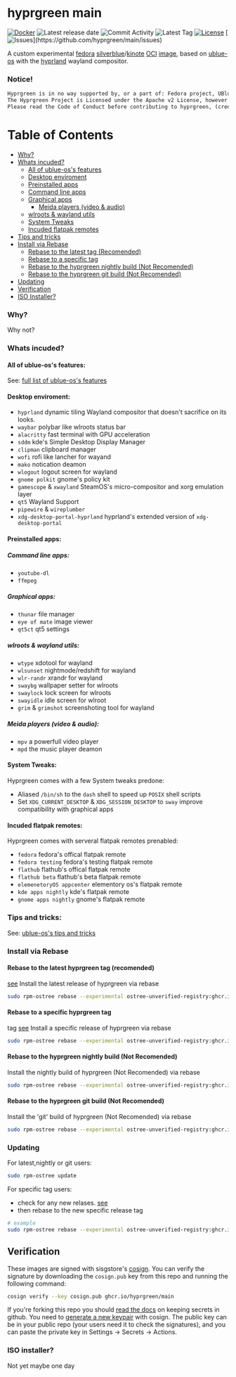 # hyprgreen main

[![Docker](https://github.com/hyprgreen/main/actions/workflows/docker-publish.yml/badge.svg)](https://github.com/hyprgreen/main/actions/workflows/docker-publish.yml) ![Latest release date](https://img.shields.io/github/release-date/hyprgreen/main?color=pink&label=Latest%20Release%20Date&logo=github) ![Commit Activity](https://img.shields.io/github/commit-activity/w/hyprgreen/main?color=teal&label=Commit%20Activity&logo=github) ![Latest Tag](https://img.shields.io/github/v/tag/hyprgreen/main?color=lightblue&label=Latest%20Tag&logo=git&logoColor=lightblue&sort=semver) [![License](https://img.shields.io/badge/License-Apache_2.0-blue.svg)](https://opensource.org/licenses/Apache-2.0) [![Issues](https://img.shields.io/github/issues/hyprgreen/main?color=pink&style=plastic')](https://github.com/hyprgreen/main/issues)

A custom experimental [fedora](https://fedoraproject.org/) [silverblue](https://silverblue.fedoraproject.org/)/[kinote](https://kinoite.fedoraproject.org/) [OCI](https://opencontainers.org/) [image](https://manpages.ubuntu.com/manpages/jammy/en/man5/containers-dockerfile.5.html), based on [ublue-os](https://github.com/ublue-os/) with the [hyprland](https://hyprland.org/) wayland compositor.

### Notice!
```txt
Hyprgreen is in no way supported by, or a part of: Fedora project, UBlue-OS, Hyprland or any other Software or Project mentioned.
The Hyprgreen Project is Licensed under the Apache v2 License, however you may be subject to other Licenses from other software incuded.
Please read the Code of Conduct before contributing to hyprgreen, (credit to ublue-os).
```

# Table of Contents
- [Why?](#why)
- [Whats incuded?](#whats-incuded)
  - [All of ublue-os's features](#all-of-ublue-oss-features)
  - [Desktop enviroment](#desktop-enviroment)
  - [Preinstalled apps](#preinstalled-apps)
  - [Command line apps](#command-line-apps)
  - [Graphical apps](#graphical-apps)
    - [Meida players (video & audio)](#meida-players-video--audio)
  - [wlroots & wayland utils](#wlroots--wayland-utils)
   - [System Tweaks](#system-tweaks)
  - [Incuded flatpak remotes](#incuded-flatpak-remotes)
- [Tips and tricks](#tips-and-tricks)
- [Install via Rebase](#install-via-rebase)
  - [Rebase to the latest tag (Recomended)](#rebase-to-the-latest-hyprgreen-tag-recomended)
  - [Rebase to a specific tag](#rebase-to-a-specific-hyprgreen-tag)
  - [Rebase to the hyprgreen nightly build (Not Recomended)](#rebase-to-the-hyprgreen-nightly-build-not-recomended)
  - [Rebase to the hyprgreen git build (Not Recomended)](#rebase-to-the-hyprgreen-git-build-not-recomended)
- [Updating](#updating)
- [Verification](#verification)
- [ISO Installer?](#iso-installer)
### Why?
Why not?
### Whats incuded?
#### All of ublue-os's features:
See: [full list of ublue-os's features](https://github.com/ublue-os/main#features)
#### Desktop enviroment:
- `hyprland` dynamic tiling Wayland compositor that doesn't sacrifice on its looks.
- `waybar` polybar like wlroots status bar
- `alacritty` fast terminal with GPU acceleration
- `sddm` kde's Simple Desktop Display Manager
- `clipman` clipboard manager
- `wofi` rofi like lancher for wayand
- `mako` notication deamon
- `wlogout` logout screen for wayland
- `gnome polkit` gnome's policy kit
- `gamescope` & `xwayland` SteamOS's  micro-compositor and xorg emulation layer
- `qt5` Wayland Support
- `pipewire` & `wireplumber`
- `xdg-desktop-portal-hyprland` hyprland's extended version of `xdg-desktop-portal`
#### Preinstalled apps:
##### Command line apps:
  - `youtube-dl`
  - `ffmpeg`
##### Graphical apps:
  - `thunar` file manager
  - `eye of mate` image viewer
  - `qt5ct` qt5 settings
##### wlroots & wayland utils:
  - `wtype` xdotool for wayland
  - `wlsunset` nightmode/redshift for wayland
  - `wlr-randr` xrandr for wayland
  - `swaybg`  wallpaper setter for wlroots
  - `swaylock` lock screen for wlroots
  - `swayidle` idle screen for wlroot
  - `grim` & `grimshot` screenshoting tool for wayland
##### Meida players (video & audio):
  - `mpv` a powerfull video player
  - `mpd` the music player deamon
#### System Tweaks:
Hyprgreen comes with a few System tweaks predone:
 - Aliased `/bin/sh` to the `dash` shell to speed up `POSIX` shell scripts
 - Set `XDG_CURRENT_DESKTOP` & `XDG_SESSION_DESKTOP` to `sway` improve compatibility with graphical apps
#### Incuded flatpak remotes:
Hyprgreen comes with serveral flatpak remotes prenabled:
 - `fedora` fedora's offical flatpak remote
 - `fedora testing`  fedora's testing flatpak remote
 - `flathub` flathub's offical flatpak remote
 - `flathub beta` flathub's beta flatpak remote
 - `elemenetoryOS appcenter` elementory os's flatpak remote
 - `kde apps nightly` kde's flatpak remote
 - `gnome apps nightly` gnome's flatpak remote
### Tips and tricks:
See: [ublue-os's tips and tricks](https://github.com/ublue-os/main#tips-and-tricks)
### Install via Rebase
#### Rebase to the latest hyprgreen tag (recomended)
[see](https://github.com/hyprgreen/main/releases/latest)
Install the latest release of hyprgreen via rebase
```sh
sudo rpm-ostree rebase --experimental ostree-unverified-registry:ghcr.io/hyprgreen/main:latest
```
#### Rebase to a specific hyprgreen tag
tag [see](https://github.com/vibrantleaf/hyprgreen/releases)
Install a specific release of hyprgreen via rebase
```sh
sudo rpm-ostree rebase --experimental ostree-unverified-registry:ghcr.io/hyprgreen/main:v38.0.2
```
#### Rebase to the hyprgreen nightly build (Not Recomended)
Install the nightly build of hyprgreen (Not Recomended) via rebase
```sh
sudo rpm-ostree rebase --experimental ostree-unverified-registry:ghcr.io/hyprgreen/main:nightly
```
#### Rebase to the hyprgreen git build (Not Recomended)
Install the 'git' build of hyprgreen (Not Recomended) via rebase
```sh
sudo rpm-ostree rebase --experimental ostree-unverified-registry:ghcr.io/hyprgreen/main:main
```
### Updating
For latest,nightly or git users:
```sh
sudo rpm-ostree update
```
For specific tag users:
- check for any new relases. [see](https://github.com/hyprgreen/main/releases)
- then rebase to the new specific release tag
```sh
# example
sudo rpm-ostree rebase --experimental ostree-unverified-registry:ghcr.io/hyprgreen/main:v38.0.5
```
## Verification
These images are signed with sisgstore's [cosign](https://docs.sigstore.dev/cosign/overview/). You can verify the signature by downloading the `cosign.pub` key from this repo and running the following command:
```sh
cosign verify --key cosign.pub ghcr.io/hyprgreen/main
```
If you're forking this repo you should [read the docs](https://docs.github.com/en/actions/security-guides/encrypted-secrets) on keeping secrets in github. You need to [generate a new keypair](https://docs.sigstore.dev/cosign/overview/) with cosign. The public key can be in your public repo (your users need it to check the signatures), and you can paste the private key in Settings -> Secrets -> Actions.
### ISO installer?
Not yet maybe one day
